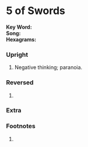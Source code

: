 # 5 of Swords

**Key Word:**   
**Song:**   
**Hexagrams:** 



### Upright

1) Negative thinking; paranoia.



### Reversed

1) 



### Extra





### Footnotes

1. 


